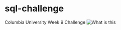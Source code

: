 # sql-challenge
Columbia University Week 9 Challenge
![What is this]('EmployeeSQL/data/QuickDBD-export.svg')
